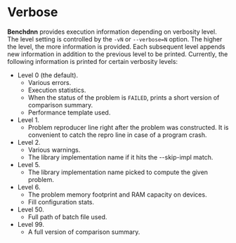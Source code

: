 # Verbose

**Benchdnn** provides execution information depending on verbosity level. The
level setting is controlled by the `-vN` or `--verbose=N` option. The higher the
level, the more information is provided. Each subsequent level appends new
information in addition to the previous level to be printed. Currently, the
following information is printed for certain verbosity levels:
* Level 0 (the default).
    * Various errors.
    * Execution statistics.
    * When the status of the problem is `FAILED`, prints a short version of
      comparison summary.
    * Performance template used.
* Level 1.
    * Problem reproducer line right after the problem was constructed. It is
      convenient to catch the repro line in case of a program crash.
* Level 2.
    * Various warnings.
    * The library implementation name if it hits the --skip-impl match.
* Level 5.
    * The library implementation name picked to compute the given problem.
* Level 6.
    * The problem memory footprint and RAM capacity on devices.
    * Fill configuration stats.
* Level 50.
    * Full path of batch file used.
* Level 99.
    * A full version of comparison summary.

